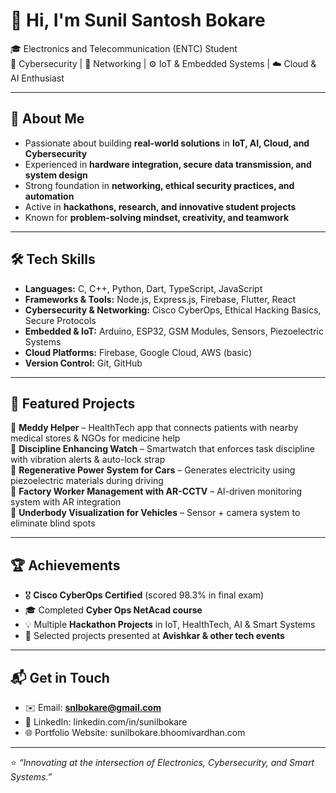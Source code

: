 # 👋 Hi, I'm Sunil Santosh Bokare  

🎓 Electronics and Telecommunication (ENTC) Student  
🔐 Cybersecurity | 📡 Networking | ⚙️ IoT & Embedded Systems | ☁️ Cloud & AI Enthusiast  

---

## 🚀 About Me  
- Passionate about building **real-world solutions** in **IoT, AI, Cloud, and Cybersecurity**  
- Experienced in **hardware integration, secure data transmission, and system design**  
- Strong foundation in **networking, ethical security practices, and automation**  
- Active in **hackathons, research, and innovative student projects**  
- Known for **problem-solving mindset, creativity, and teamwork**  

---

## 🛠️ Tech Skills  
- **Languages:** C, C++, Python, Dart, TypeScript, JavaScript  
- **Frameworks & Tools:** Node.js, Express.js, Firebase, Flutter, React  
- **Cybersecurity & Networking:** Cisco CyberOps, Ethical Hacking Basics, Secure Protocols  
- **Embedded & IoT:** Arduino, ESP32, GSM Modules, Sensors, Piezoelectric Systems  
- **Cloud Platforms:** Firebase, Google Cloud, AWS (basic)  
- **Version Control:** Git, GitHub  

---

## 🌟 Featured Projects  
🔹 **Meddy Helper** – HealthTech app that connects patients with nearby medical stores & NGOs for medicine help  
🔹 **Discipline Enhancing Watch** – Smartwatch that enforces task discipline with vibration alerts & auto-lock strap  
🔹 **Regenerative Power System for Cars** – Generates electricity using piezoelectric materials during driving  
🔹 **Factory Worker Management with AR-CCTV** – AI-driven monitoring system with AR integration  
🔹 **Underbody Visualization for Vehicles** – Sensor + camera system to eliminate blind spots  

---

## 🏆 Achievements  
- 🎖️ **Cisco CyberOps Certified** (scored 98.3% in final exam)  
- 🎓 Completed **Cyber Ops NetAcad course**  
- 💡 Multiple **Hackathon Projects** in IoT, HealthTech, AI & Smart Systems  
- 📑 Selected projects presented at **Avishkar & other tech events**  

---

## 📬 Get in Touch  
- ✉️ Email: **snlbokare@gmail.com**  
- 💼 LinkedIn: linkedin.com/in/sunilbokare 
- 🌐 Portfolio Website: sunilbokare.bhoomivardhan.com

---

⭐ *“Innovating at the intersection of Electronics, Cybersecurity, and Smart Systems.”*  
